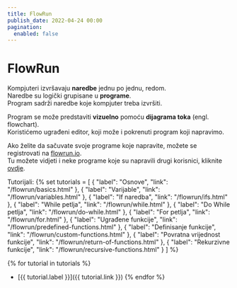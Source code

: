 ```yaml
---
title: FlowRun
publish_date: 2022-04-24 00:00
pagination:
  enabled: false
---
```


# FlowRun

Kompjuteri izvršavaju **naredbe** jednu po jednu, redom.  
Naredbe su logički grupisane u **programe**.  
Program sadrži naredbe koje kompjuter treba izvršiti.

Program se može predstaviti **vizuelno** pomoću **dijagrama toka** (engl. flowchart).  
Koristićemo ugrađeni editor, koji može i pokrenuti program koji napravimo.  

Ako želite da sačuvate svoje programe koje napravite, možete se registrovati na [flowrun.io](https://flowrun.io/).  
Tu možete vidjeti i neke programe koje su napravili drugi korisnici, kliknite [ovdje](https://flowrun.io/explore).

Tutorijali:
{%
set tutorials = [
    { "label": "Osnove", "link": "/flowrun/basics.html" },
    { "label": "Varijable", "link": "/flowrun/variables.html" },
    { "label": "If naredba", "link": "/flowrun/ifs.html" },
    { "label": "While petlja", "link": "/flowrun/while.html" },
    { "label": "Do While petlja", "link": "/flowrun/do-while.html" },
    { "label": "For petlja", "link": "/flowrun/for.html" },
    { "label": "Ugrađene funkcije", "link": "/flowrun/predefined-functions.html" },
    { "label": "Definisanje funkcije", "link": "/flowrun/custom-functions.html" },
    { "label": "Povratna vrijednost funkcije", "link": "/flowrun/return-of-functions.html" },
    { "label": "Rekurzivne funkcije", "link": "/flowrun/recursive-functions.html" }
]
%}

{% for tutorial in tutorials %}
- [{{ tutorial.label }}]({{ tutorial.link }})
{% endfor %}
